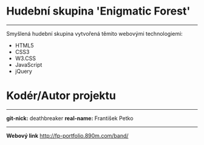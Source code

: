 # Hudební skupina 'Enigmatic Forest'
****
Smyšlená hudební skupina vytvořená těmito webovými technologiemi:

  - HTML5
  - CSS3
  - W3.CSS
  - JavaScript
  - jQuery
 
# Kodér/Autor projektu

****
**git-nick:** deathbreaker
**real-name:** František Petko

****
**Webový link** http://fp-portfolio.890m.com/band/
